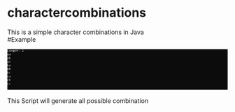 # charactercombinations
This is a simple character combinations in Java   
#Example   

<img src="https://github.com/EH30/charactercombinations/blob/master/example.JPG"> <br>

This Script will generate all possible combination 
